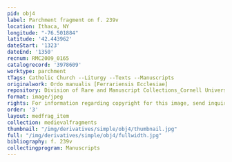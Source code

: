 ```yaml
---
pid: obj4
label: Parchment fragment on f. 239v
location: Ithaca, NY
longitude: "-76.501884"
latitude: '42.443962'
dateStart: '1323'
dateEnd: '1350'
recnum: RMC2009_0165
catalogrecord: '3978609'
worktype: parchment
tTags: Catholic Church --Liturgy --Texts --Manuscripts
originalwork: Ordo manualis [Ferrariensis Ecclesiae]
repository: Division of Rare and Manuscript Collections_Cornell University Library
format: image/jpeg
rights: For information regarding copyright for this image, send inquiries to rarerepro@cornell.edu
order: '3'
layout: medfrag_item
collection: medievalfragments
thumbnail: "/img/derivatives/simple/obj4/thumbnail.jpg"
full: "/img/derivatives/simple/obj4/fullwidth.jpg"
bibliography: f. 239v
collectingprogram: Manuscripts
---
```

